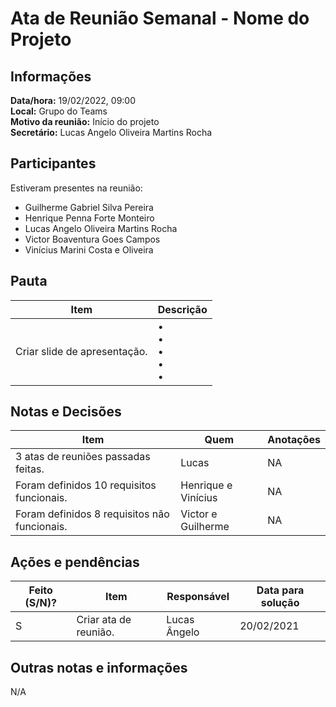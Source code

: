 # Ata de Reunião Semanal - Nome do Projeto

## Informações
**Data/hora:** 19/02/2022, 09:00  
**Local:** Grupo do Teams  
**Motivo da reunião:** Início do projeto  
**Secretário:** Lucas Angelo Oliveira Martins Rocha

## Participantes
Estiveram presentes na reunião:
- Guilherme Gabriel Silva Pereira
- Henrique Penna Forte Monteiro
- Lucas Angelo Oliveira Martins Rocha
- Victor Boaventura Goes Campos
- Vinícius Marini Costa e Oliveira

## Pauta

Item | Descrição
---- | ----
Criar slide de apresentação. | • <br>• <br>• <br>• <br>• 

## Notas e Decisões
Item | Quem | Anotações |
---- | ---- | ---- |
3 atas de reuniões passadas feitas. | Lucas | NA |
Foram definidos 10 requisitos funcionais. | Henrique e Vinícius | NA |
Foram definidos 8 requisitos não funcionais. | Victor e Guilherme | NA |


## Ações e pendências
| Feito (S/N)? | Item | Responsável | Data para solução |
| ---- | ---- | ---- | ---- |
| S | Criar ata de reunião. | Lucas Ângelo | 20/02/2021 |

## Outras notas e informações
N/A

